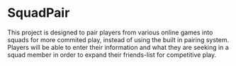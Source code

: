 # SquadPair
This project is designed to pair players from various online games into squads for more commited play, instead of using the built in pairing system. 
Players will be able to enter their information and what they are seeking in a squad member in order to expand their friends-list for competitive play.

